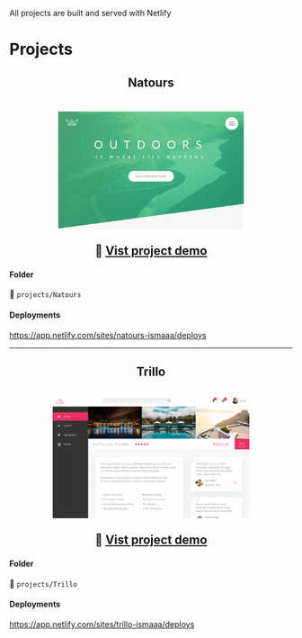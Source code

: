 All projects are built and served with Netlify

# Projects

<h2 align="center">
  Natours
</h2>

<h2 align="center">
  <img width="350" src="./.github/natours.png" alt="Icon" src="https://natours.ismaaa.me" />

  :eyes: [Vist project demo](https://natours.ismaaa.me)
</h2>

#### Folder
:file_folder: `projects/Natours`

#### Deployments
https://app.netlify.com/sites/natours-ismaaa/deploys

---
<h2 align="center">
  Trillo
</h2>

<h2 align="center">
  <img width="350" src="./.github/trillo.png" alt="Icon" src="https://trillo.ismaaa.me" />

  :eyes: [Vist project demo](https://trillo.ismaaa.me)
</h2>

#### Folder
:file_folder: `projects/Trillo`

#### Deployments
https://app.netlify.com/sites/trillo-ismaaa/deploys